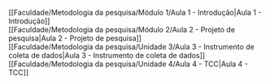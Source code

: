 [[Faculdade/Metodologia da pesquisa/Módulo 1/Aula 1 - Introdução|Aula 1 - Introdução]]  
[[Faculdade/Metodologia da pesquisa/Módulo 2/Aula 2 - Projeto de pesquisa|Aula 2 - Projeto de pesquisa]]  
[[Faculdade/Metodologia da pesquisa/Unidade 3/Aula 3 - Instrumento de coleta de dados|Aula 3 - Instrumento de coleta de dados]]
[[Faculdade/Metodologia da pesquisa/Unidade 4/Aula 4 - TCC|Aula 4 - TCC]]
